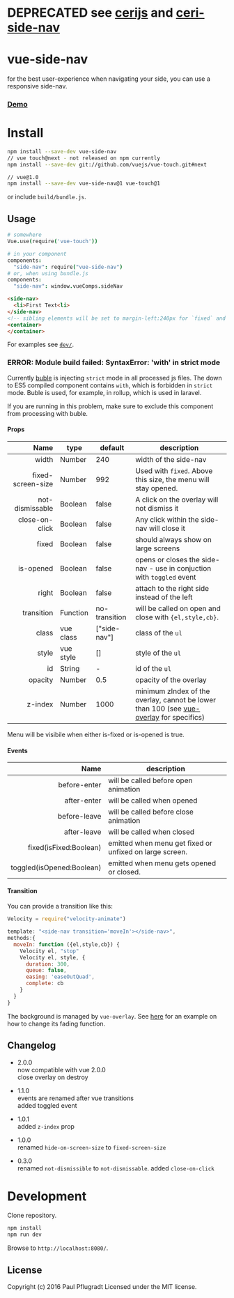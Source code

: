 # DEPRECATED see [cerijs](https://github.com/cerijs) and [ceri-side-nav](https://github.com/ceri-comps/ceri-side-nav)


# vue-side-nav

for the best user-experience when navigating your side, you can use a responsive side-nav.

### [Demo](https://vue-comps.github.io/vue-side-nav)


# Install

```sh
npm install --save-dev vue-side-nav
// vue touch@next - not released on npm currently
npm install --save-dev git://github.com/vuejs/vue-touch.git#next

// vue@1.0
npm install --save-dev vue-side-nav@1 vue-touch@1
```
or include `build/bundle.js`.

## Usage
```coffee
# somewhere
Vue.use(require('vue-touch'))

# in your component
components:
  "side-nav": require("vue-side-nav")
# or, when using bundle.js
components:
  "side-nav": window.vueComps.sideNav
```
```html
<side-nav>
  <li>First Text<li>
</side-nav>
<!-- sibling elements will be set to margin-left:240px for `fixed` and `is-fixed=true` -->
<container>
</container>
```
For examples see [`dev/`](dev/).

### ERROR: Module build failed: SyntaxError: 'with' in strict mode
Currently [buble](https://gitlab.com/Rich-Harris/buble) is injecting `strict` mode in all processed js files. The down to ES5 compiled component contains `with`, which is forbidden in `strict` mode.
Buble is used, for example, in rollup, which is used in laravel.

If you are running in this problem, make sure to exclude this component from processing with buble.

#### Props
Name | type | default | description
---:| --- | ---| ---
width | Number | 240 | width of the side-nav
fixed-screen-size | Number | 992 | Used with `fixed`. Above this size, the menu will stay opened.
not-dismissable | Boolean | false | A click on the overlay will not dismiss it
close-on-click | Boolean | false | Any click within the side-nav will close it
fixed | Boolean | false | should always show on large screens
is-opened | Boolean | false | opens or closes the side-nav - use in conjuction with `toggled` event
right | Boolean | false | attach to the right side instead of the left
transition | Function | no-transition | will be called on open and close with `{el,style,cb}`.
class | vue class | ["side-nav"] | class of the `ul`
style | vue style | [] | style of the `ul`
id | String | - | id of the `ul`
opacity | Number | 0.5 | opacity of the overlay
z-index | Number | 1000 | minimum zIndex of the overlay, cannot be lower than 100 (see [vue-overlay](https://github.com/vue-comps/vue-overlay) for specifics)

Menu will be visibile when either is-fixed or is-opened is true.

#### Events
Name |  description
---:| ---
before-enter | will be called before open animation
after-enter |  will be called when opened
before-leave |  will be called before close animation
after-leave |  will be called when closed
fixed(isFixed:Boolean) | emitted when menu get fixed or unfixed on large screen.
toggled(isOpened:Boolean) | emitted when menu gets opened or closed.

#### Transition

You can provide a transition like this:
```js
Velocity = require("velocity-animate")

template: "<side-nav transition='moveIn'></side-nav>",
methods:{
  moveIn: function ({el,style,cb}) {
    Velocity el, "stop"
    Velocity el, style, {
      duration: 300,
      queue: false,
      easing: 'easeOutQuad',
      complete: cb
    }
  }
}
```

The background is managed by `vue-overlay`.
See [here](https://github.com/vue-comps/vue-overlay#overlayfadeelopacitycb) for an example on how to change its fading function.

## Changelog
- 2.0.0  
now compatible with vue 2.0.0  
close overlay on destroy  

- 1.1.0  
events are renamed after vue transitions  
added toggled event  

- 1.0.1  
added `z-index` prop  

- 1.0.0  
renamed `hide-on-screen-size` to `fixed-screen-size`  

- 0.3.0  
renamed `not-dismissible` to `not-dismissable`. added `close-on-click`  

# Development
Clone repository.
```sh
npm install
npm run dev
```
Browse to `http://localhost:8080/`.

## License
Copyright (c) 2016 Paul Pflugradt
Licensed under the MIT license.
